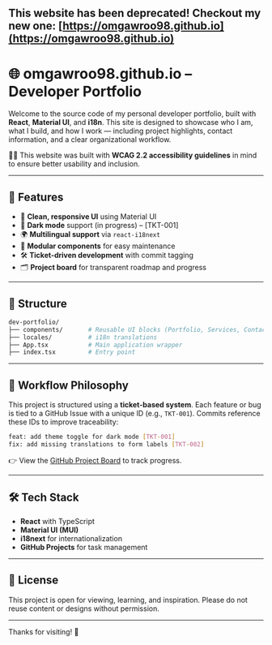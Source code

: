 ## This website has been deprecated! Checkout my new one: [https://omgawroo98.github.io](https://omgawroo98.github.io)
# 🌐 omgawroo98.github.io – Developer Portfolio

Welcome to the source code of my personal developer portfolio, built with **React**, **Material UI**, and **i18n**. This site is designed to showcase who I am, what I build, and how I work — including project highlights, contact information, and a clear organizational workflow.

🧑‍🦯 This website was built with **WCAG 2.2 accessibility guidelines** in mind to ensure better usability and inclusion.

---

## 🚀 Features

- 🎨 **Clean, responsive UI** using Material UI
- 🌙 **Dark mode** support (in progress) – [TKT-001]
- 🌍 **Multilingual support** via `react-i18next`
- 🧩 **Modular components** for easy maintenance
- 🛠️ **Ticket-driven development** with commit tagging
- 🗂 **Project board** for transparent roadmap and progress

---

## 📁 Structure

```bash
dev-portfolio/
├── components/       # Reusable UI blocks (Portfolio, Services, Contact)
├── locales/          # i18n translations
├── App.tsx           # Main application wrapper
├── index.tsx         # Entry point
```

---

## 🧠 Workflow Philosophy

This project is structured using a **ticket-based system**. Each feature or bug is tied to a GitHub Issue with a unique ID (e.g., `TKT-001`). Commits reference these IDs to improve traceability:

```bash
feat: add theme toggle for dark mode [TKT-001]
fix: add missing translations to form labels [TKT-002]
```

👉 View the [GitHub Project Board](https://github.com/omgawroo98/omgawroo98.github.io/projects) to track progress.

---

## 🛠️ Tech Stack

- **React** with TypeScript
- **Material UI (MUI)**
- **i18next** for internationalization
- **GitHub Projects** for task management

---

## 📌 License

This project is open for viewing, learning, and inspiration. Please do not reuse content or designs without permission.

---

Thanks for visiting! 🎉
